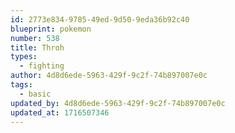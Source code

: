 ```yaml
---
id: 2773e834-9785-49ed-9d50-9eda36b92c40
blueprint: pokemon
number: 538
title: Throh
types:
  - fighting
author: 4d8d6ede-5963-429f-9c2f-74b897007e0c
tags:
  - basic
updated_by: 4d8d6ede-5963-429f-9c2f-74b897007e0c
updated_at: 1716507346
---
```

